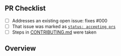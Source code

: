 <!-- 👋 Hi, thanks for sending a PR to ts-repl! 💖.
Please fill out all fields below and make sure each item is true and [x] checked.
Otherwise we may not be able to review your PR. -->

## PR Checklist

- [ ] Addresses an existing open issue: fixes #000
- [ ] That issue was marked as [`status: accepting prs`](https://github.com/ianduvall/ts-repl/issues?q=is%3Aopen+is%3Aissue+label%3A%22status%3A+accepting+prs%22)
- [ ] Steps in [CONTRIBUTING.md](https://github.com/ianduvall/ts-repl/blob/main/.github/CONTRIBUTING.md) were taken

## Overview

<!-- Description of what is changed and how the code change does that. -->
